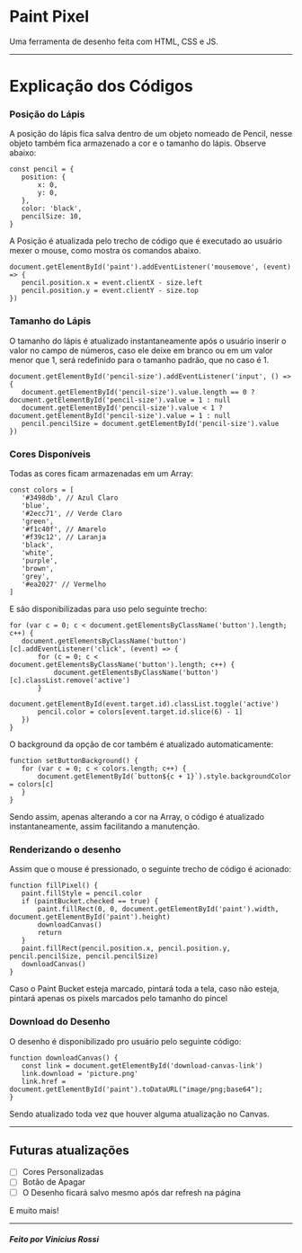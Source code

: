 # Paint Pixel

 Uma ferramenta de desenho feita com HTML, CSS e JS.
 ***
 
 # Explicação dos Códigos
 
 ### Posição do Lápis
 
 A posição do lápis fica salva dentro de um objeto nomeado de Pencil, nesse objeto também fica armazenado a cor e o tamanho do lápis. Observe abaixo:
 
 ```
 const pencil = {
    position: {
        x: 0,
        y: 0,
    },
    color: 'black',
    pencilSize: 10,
}
 ```
 A Posição é atualizada pelo trecho de código que é executado ao usuário mexer o mouse, como mostra os comandos abaixo.
 ```
 document.getElementById('paint').addEventListener('mousemove', (event) => {
    pencil.position.x = event.clientX - size.left
    pencil.position.y = event.clientY - size.top
})
 ```
 
 ### Tamanho do Lápis
 
 O tamanho do lápis é atualizado instantaneamente após o usuário inserir o valor no campo de números, caso ele deixe em branco ou em um valor menor que 1, será redefinido para o tamanho padrão, que no caso é 1.
 ```
 document.getElementById('pencil-size').addEventListener('input', () => {
    document.getElementById('pencil-size').value.length == 0 ? document.getElementById('pencil-size').value = 1 : null
    document.getElementById('pencil-size').value < 1 ? document.getElementById('pencil-size').value = 1 : null
    pencil.pencilSize = document.getElementById('pencil-size').value
})
 ```
 ### Cores Disponíveis
 Todas as cores ficam armazenadas em um Array:
 ```
 const colors = [
    '#3498db', // Azul Claro
    'blue',
    '#2ecc71', // Verde Claro
    'green',
    '#f1c40f', // Amarelo
    '#f39c12', // Laranja
    'black',
    'white',
    'purple',
    'brown',
    'grey',
    '#ea2027' // Vermelho
]
 ```
 E são disponibilizadas para uso pelo seguinte trecho:
 ```
 for (var c = 0; c < document.getElementsByClassName('button').length; c++) {
    document.getElementsByClassName('button')[c].addEventListener('click', (event) => {
        for (c = 0; c < document.getElementsByClassName('button').length; c++) {
            document.getElementsByClassName('button')[c].classList.remove('active')
        }
        document.getElementById(event.target.id).classList.toggle('active')
        pencil.color = colors[event.target.id.slice(6) - 1]
    })
}
 ```
 O background da opção de cor também é atualizado automaticamente:
 ```
 function setButtonBackground() {
    for (var c = 0; c < colors.length; c++) {
        document.getElementById(`button${c + 1}`).style.backgroundColor = colors[c]
    }
}
 ```
 Sendo assim, apenas alterando a cor na Array, o código é atualizado instantaneamente, assim facilitando a manutenção.
 ### Renderizando o desenho
 Assim que o mouse é pressionado, o seguinte trecho de código é acionado:
 
 ```
 function fillPixel() {
    paint.fillStyle = pencil.color
    if (paintBucket.checked == true) {
        paint.fillRect(0, 0, document.getElementById('paint').width, document.getElementById('paint').height)
        downloadCanvas()
        return
    }
    paint.fillRect(pencil.position.x, pencil.position.y, pencil.pencilSize, pencil.pencilSize)
    downloadCanvas()
}
 ```
 Caso o Paint Bucket esteja marcado, pintará toda a tela, caso não esteja, pintará apenas os pixels marcados pelo tamanho do pincel
 ### Download do Desenho
 O desenho é disponibilizado pro usuário pelo seguinte código:
 ```
 function downloadCanvas() {
    const link = document.getElementById('download-canvas-link')
    link.download = 'picture.png'
    link.href = document.getElementById('paint').toDataURL("image/png;base64");
}
 ```
 Sendo atualizado toda vez que houver alguma atualização no Canvas.
 ***
 ## Futuras atualizações
 - [ ] Cores Personalizadas
 - [ ] Botão de Apagar
 - [ ] O Desenho ficará salvo mesmo após dar refresh na página
 
 E muito mais!
***
##### Feito por Vinicius Rossi
